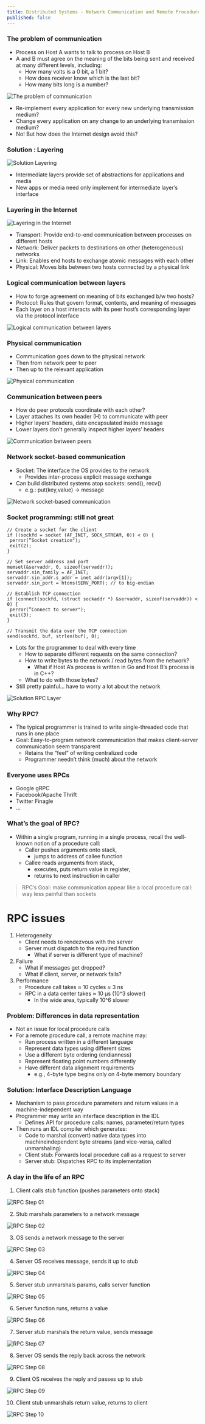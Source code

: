 ```yaml
---
title: Distributed Systems - Network Communication and Remote Procedure Calls (RPCs)
published: false
---
```


### The problem of communication
- Process on Host A wants to talk to process on Host B
- A and B must agree on the meaning of the bits being sent and received at many different levels, including:
  - How many volts is a 0 bit, a 1 bit?
  - How does receiver know which is the last bit?
  - How many bits long is a number?

![The problem of communication](../assets/comm_rpc/comm_rpc_01.png)

- Re-implement every application for every new underlying transmission medium?
- Change every application on any change to an underlying transmission medium?
- No! But how does the Internet design avoid this?

### Solution : Layering

![Solution Layering](../assets/comm_rpc/comm_rpc_02.png)

- Intermediate layers provide set of abstractions for applications and media
- New apps or media need only implement for intermediate layer’s interface

### Layering in the Internet 

![Layering in the Internet](../assets/comm_rpc/comm_rpc_03.png)

- Transport: Provide end-to-end communication between processes on different hosts
- Network: Deliver packets to destinations on other (heterogeneous) networks
- Link: Enables end hosts to exchange atomic messages with each other
- Physical: Moves bits between two hosts connected by a physical link

### Logical communication between layers

- How to forge agreement on meaning of bits exchanged b/w two hosts?
- Protocol: Rules that govern format, contents, and meaning of messages
- Each layer on a host interacts with its peer host’s corresponding layer via the protocol interface

![Logical communication between layers](../assets/comm_rpc/comm_rpc_04.png)

### Physical communication

- Communication goes down to the physical network
- Then from network peer to peer
- Then up to the relevant application

![Physical communication](../assets/comm_rpc/comm_rpc_05.png)

### Communication between peers

- How do peer protocols coordinate with each other?
- Layer attaches its own header (H) to communicate with peer
- Higher layers’ headers, data encapsulated inside message
- Lower layers don’t generally inspect higher layers’ headers

![Communication between peers](../assets/comm_rpc/comm_rpc_06.png)

### Network socket-based communication

- Socket: The interface the OS provides to the network
  - Provides inter-process explicit message exchange
- Can build distributed systems atop sockets: send(), recv()
  - e.g.: put(key,value) -> message

![Network socket-based communication](../assets/comm_rpc/comm_rpc_07.png)

### Socket programming: still not great

```
// Create a socket for the client
if ((sockfd = socket (AF_INET, SOCK_STREAM, 0)) < 0) {
 perror(”Socket creation");
 exit(2);
}

// Set server address and port
memset(&servaddr, 0, sizeof(servaddr));
servaddr.sin_family = AF_INET;
servaddr.sin_addr.s_addr = inet_addr(argv[1]);
servaddr.sin_port = htons(SERV_PORT); // to big-endian

// Establish TCP connection
if (connect(sockfd, (struct sockaddr *) &servaddr, sizeof(servaddr)) < 0) {
 perror(”Connect to server");
 exit(3);
}

// Transmit the data over the TCP connection
send(sockfd, buf, strlen(buf), 0);
```

- Lots for the programmer to deal with every time
  - How to separate different requests on the same connection?
  - How to write bytes to the network / read bytes from the network?
    - What if Host A’s process is written in Go and Host B’s process is in C++?
  - What to do with those bytes?
- Still pretty painful… have to worry a lot about the network

![Solution RPC Layer](../assets/comm_rpc/comm_rpc_08.png)

### Why RPC?

- The typical programmer is trained to write single-threaded code that runs in one place
- Goal: Easy-to-program network communication that makes client-server communication seem transparent
  - Retains the “feel” of writing centralized code
  - Programmer needn’t think (much) about the network

### Everyone uses RPCs

- Google gRPC
- Facebook/Apache Thrift
- Twitter Finagle
- ...

### What’s the goal of RPC?

- Within a single program, running in a single process, recall the well-known notion of a procedure call:
  - Caller pushes arguments onto stack,
    - jumps to address of callee function
  - Callee reads arguments from stack,
    - executes, puts return value in register,
    - returns to next instruction in caller

> RPC’s Goal: make communication appear like a local procedure call: way less painful than sockets

# RPC issues

1. Heterogeneity
   - Client needs to rendezvous with the server
   - Server must dispatch to the required function
     - What if server is different type of machine?
2. Failure
   - What if messages get dropped?
   - What if client, server, or network fails?
3. Performance
   - Procedure call takes ≈ 10 cycles ≈ 3 ns
   - RPC in a data center takes ≈ 10 μs (10^3 slower)
     - In the wide area, typically 10^6 slower

### Problem: Differences in data representation

- Not an issue for local procedure calls
- For a remote procedure call, a remote machine may:
  - Run process written in a different language
  - Represent data types using different sizes
  - Use a different byte ordering (endianness)
  - Represent floating point numbers differently
  - Have different data alignment requirements
    - e.g., 4-byte type begins only on 4-byte memory boundary

### Solution: Interface Description Language

- Mechanism to pass procedure parameters and return values in a machine-independent way
- Programmer may write an interface description in the IDL
  - Defines API for procedure calls: names, parameter/return types
- Then runs an IDL compiler which generates:
  - Code to marshal (convert) native data types into machineindependent byte streams (and vice-versa, called unmarshaling)
  - Client stub: Forwards local procedure call as a request to server
  - Server stub: Dispatches RPC to its implementation

### A day in the life of an RPC

1. Client calls stub function (pushes parameters onto stack)

![RPC Step 01](../assets/comm_rpc/comm_rpc_09.png)

2. Stub marshals parameters to a network message

![RPC Step 02](../assets/comm_rpc/comm_rpc_10.png)

3. OS sends a network message to the server

![RPC Step 03](../assets/comm_rpc/comm_rpc_11.png)

4. Server OS receives message, sends it up to stub

![RPC Step 04](../assets/comm_rpc/comm_rpc_12.png)

5. Server stub unmarshals params, calls server function

![RPC Step 05](../assets/comm_rpc/comm_rpc_13.png)

6. Server function runs, returns a value

![RPC Step 06](../assets/comm_rpc/comm_rpc_14.png)

7. Server stub marshals the return value, sends message

![RPC Step 07](../assets/comm_rpc/comm_rpc_15.png)

8. Server OS sends the reply back across the network

![RPC Step 08](../assets/comm_rpc/comm_rpc_16.png)

9. Client OS receives the reply and passes up to stub

![RPC Step 09](../assets/comm_rpc/comm_rpc_17.png)

10. Client stub unmarshals return value, returns to client

![RPC Step 10](../assets/comm_rpc/comm_rpc_18.png)
